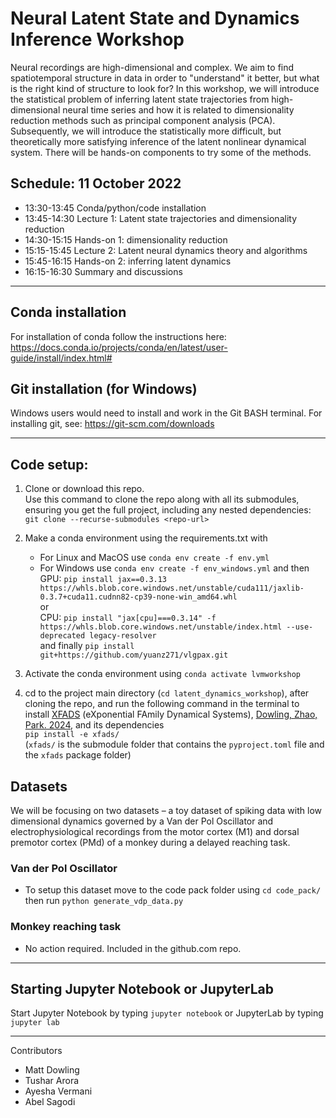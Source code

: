 # Neural Latent State and Dynamics Inference Workshop

Neural recordings are high-dimensional and complex.
 We aim to find spatiotemporal structure in data in order to "understand" it better, but what is the right kind of structure to look for?
In this workshop, we will introduce the statistical problem of inferring latent state trajectories from high-dimensional neural time series and how it is related to dimensionality reduction methods such as principal component analysis (PCA).
Subsequently, we will introduce the statistically more difficult, but theoretically more satisfying inference of the latent nonlinear dynamical system.
There will be hands-on components to try some of the methods.

## Schedule: 11 October 2022

 - 13:30-13:45 Conda/python/code installation
 - 13:45-14:30 Lecture 1: Latent state trajectories and dimensionality reduction
 - 14:30-15:15 Hands-on 1: dimensionality reduction
 - 15:15-15:45 Lecture 2: Latent neural dynamics theory and algorithms
 - 15:45-16:15 Hands-on 2: inferring latent dynamics
 - 16:15-16:30 Summary and discussions

---
## Conda installation

For installation of conda follow the instructions here: https://docs.conda.io/projects/conda/en/latest/user-guide/install/index.html#

## Git installation (for Windows)

Windows users would need to install and work in the Git BASH terminal.
For installing git, see: https://git-scm.com/downloads

---
## Code setup:

1. Clone or download this repo. \
   Use this command to clone the repo along with all its submodules, ensuring you get the full project, including any nested dependencies: \
   `git clone --recurse-submodules <repo-url>`

2. Make a conda environment using the requirements.txt with 
    - For Linux and MacOS use   `conda env create -f env.yml`
    - For Windows use `conda env create -f env_windows.yml` and then \
        GPU: `pip install jax==0.3.13 https://whls.blob.core.windows.net/unstable/cuda111/jaxlib-0.3.7+cuda11.cudnn82-cp39-none-win_amd64.whl` \
        or \
        CPU: `pip install "jax[cpu]===0.3.14" -f https://whls.blob.core.windows.net/unstable/index.html --use-deprecated legacy-resolver` \
        and finally
        `pip install git+https://github.com/yuanz271/vlgpax.git`

3. Activate the conda environment using `conda activate lvmworkshop`

4. cd to the project main directory (`cd latent_dynamics_workshop`), after cloning the repo, and run the following command in the terminal to install [XFADS](https://github.com/catniplab/xfads/) (eXponential FAmily Dynamical Systems), [Dowling, Zhao, Park. 2024](https://arxiv.org/abs/2403.01371),  and its dependencies \
   `pip install -e xfads/` \
   (`xfads/` is the submodule folder that contains the `pyproject.toml` file and the `xfads` package folder)

## Datasets

We will be focusing on two datasets – a toy dataset of spiking data with low dimensional dynamics governed by
a Van der Pol Oscillator and electrophysiological recordings from the motor cortex (M1) and dorsal premotor cortex (PMd)
of a monkey during a delayed reaching task.

### Van der Pol Oscillator

  - To setup this dataset move to the code pack folder using `cd code_pack/` then run `python generate_vdp_data.py`

### Monkey reaching task

  - No action required. Included in the github.com repo.

---
## Starting Jupyter Notebook or JupyterLab
Start Jupyter Notebook by typing `jupyter notebook`
or JupyterLab by typing `jupyter lab`


---
Contributors

 - Matt Dowling
 - Tushar Arora
 - Ayesha Vermani
 - Abel Sagodi
